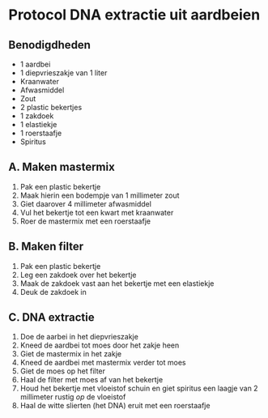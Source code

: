 # Protocol DNA extractie uit aardbeien

## Benodigdheden

 * 1 aardbei
 * 1 diepvrieszakje van 1 liter
 * Kraanwater
 * Afwasmiddel
 * Zout
 * 2 plastic bekertjes
 * 1 zakdoek
 * 1 elastiekje
 * 1 roerstaafje
 * Spiritus

## A. Maken mastermix

 1. Pak een plastic bekertje
 2. Maak hierin een bodempje van 1 millimeter zout
 3. Giet daarover 4 millimeter afwasmiddel
 4. Vul het bekertje tot een kwart met kraanwater
 5. Roer de mastermix met een roerstaafje

## B. Maken filter

 1. Pak een plastic bekertje
 2. Leg een zakdoek over het bekertje
 3. Maak de zakdoek vast aan het bekertje met een elastiekje
 4. Deuk de zakdoek in

## C. DNA extractie

 1. Doe de aarbei in het diepvrieszakje
 2. Kneed de aardbei tot moes door het zakje heen
 3. Giet de mastermix in het zakje
 4. Kneed de aardbei met mastermix verder tot moes
 5. Giet de moes op het filter
 6. Haal de filter met moes af van het bekertje
 7. Houd het bekertje met vloeistof schuin en giet spiritus een laagje van 2 millimeter rustig *op* de vloeistof
 8. Haal de witte slierten (het DNA) eruit met een roerstaafje




